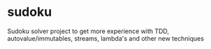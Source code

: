 # sudoku
Sudoku solver project to get more experience with TDD, autovalue/immutables, streams, lambda's and other new techniques
